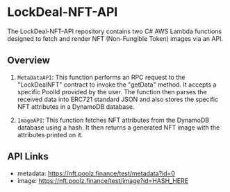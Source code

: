 # LockDeal-NFT-API

The LockDeal-NFT-API repository contains two C# AWS Lambda functions designed to fetch and render NFT (Non-Fungible Token) images via an API.

## Overview

1. `MetaDataAPI`: This function performs an RPC request to the "LockDealNFT" contract to invoke the "getData" method.
It accepts a specific PoolId provided by the user.
The function then parses the received data into ERC721 standard JSON and also stores the specific NFT attributes in a DynamoDB database.

2. `ImageAPI`: This function fetches NFT attributes from the DynamoDB database using a hash.
It then returns a generated NFT image with the attributes printed on it.

## API Links

- metadata: https://nft.poolz.finance/test/metadata?id=0
- image: https://nft.poolz.finance/test/image?id=HASH_HERE
